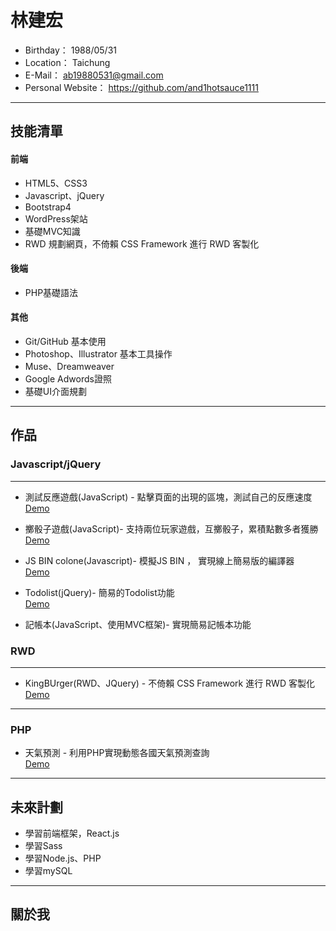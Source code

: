 #  林建宏
 - Birthday： 1988/05/31
 - Location： Taichung
 - E-Mail： ab19880531@gmail.com
 - Personal Website： https://github.com/and1hotsauce1111

<hr>

## 技能清單

#### 前端

 * HTML5、CSS3
 * Javascript、jQuery
 * Bootstrap4
 * WordPress架站
 * 基礎MVC知識
 * RWD 規劃網頁，不倚賴 CSS Framework 進行 RWD 客製化
 
#### 後端 

 * PHP基礎語法
  
#### 其他
 * Git/GitHub 基本使用
 * Photoshop、Illustrator 基本工具操作
 * Muse、Dreamweaver
 * Google Adwords證照
 * 基礎UI介面規劃
 
<hr>

## 作品

### Javascript/jQuery

<hr>

* 測試反應遊戲(JavaScript) - 點擊頁面的出現的區塊，測試自己的反應速度
  </br>
  <a href="https://and1hotsauce1111.github.io/ProjectForPractice/Javascript%20Project/Javascript%20Game/Test%20Reaction/" target="_blank">Demo</a>

* 擲骰子遊戲(JavaScript)- 支持兩位玩家遊戲，互擲骰子，累積點數多者獲勝
  </br>
  <a href="https://and1hotsauce1111.github.io/ProjectForPractice/Javascript%20Project/Javascript%20Game/Dice%20Game/" target="_blank">Demo</a>

* JS BIN colone(Javascript)- 模擬JS BIN ， 實現線上簡易版的編譯器
  </br>
  <a href="https://and1hotsauce1111.github.io/ProjectForPractice/Javascript%20Project/JS%20bin%20colone/" target="_blank">Demo</a>

* Todolist(jQuery)- 簡易的Todolist功能
  </br>
  <a href="https://and1hotsauce1111.github.io/ProjectForPractice/Javascript%20Project/Todo%20List/" target="_blank">Demo</a>


* 記帳本(JavaScript、使用MVC框架)- 實現簡易記帳本功能

  
### RWD
<hr>

* KingBUrger(RWD、JQuery) - 不倚賴 CSS Framework 進行 RWD 客製化
  <br/>
  <a href="https://and1hotsauce1111.github.io/ProjectForPractice/RWD%20Project/King%20Size%20Burger" target="_blank">Demo</a>

<hr>

### PHP

* 天氣預測 - 利用PHP實現動態各國天氣預測查詢
  <br/>
  <a href="http://phptest.web.youp.ga/weather_predict/weather_report.php" target="_blank">Demo</a>

<hr>

## 未來計劃
 * 學習前端框架，React.js
 * 學習Sass
 * 學習Node.js、PHP
 * 學習mySQL

<hr>

## 關於我

